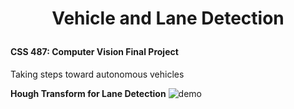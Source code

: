<h1>
<p align="center">
Vehicle and Lane Detection
<br>
<font size="5"></font>
</h1>

#### CSS 487: Computer Vision Final Project

Taking steps toward autonomous vehicles

**Hough Transform for Lane Detection**
![demo](outputs/detected_lanes_py_5.gif "demo")

